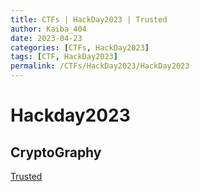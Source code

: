 ```yaml
---
title: CTFs | HackDay2023 | Trusted
author: Kaiba_404
date: 2023-04-23
categories: [CTFs, HackDay2023]
tags: [CTF, HackDay2023]
permalink: /CTFs/HackDay2023/HackDay2023
---
```

# Hackday2023

## CryptoGraphy
[Trusted](/CTFs/HackDay2023/Cryptography/Trusted)